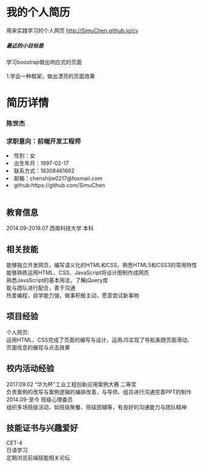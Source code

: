 # 我的个人简历
用来实践学习的个人网页 http://SimuChen.github.io/cv<br>
<h5>最近的小目标是</h5>学习boostrap做出响应式的页面<br/><br/>
1.学会一种框架，做出漂亮的页面效果

# 简历详情
<h3>陈世杰</h3>
<h3>求职意向：前端开发工程师</h3>
<li>性别：女</li>
<li>出生年月：1997-02-17</li>
<li>联系方式：18308461662</li>
<li>邮箱：chenshijie0217@foxmail.com</li>
<li>github:https://github.com/SimuChen</li><br/>

<h2>教育信息</h2>
2014.09-2018.07 西南科技大学 本科<br/>

<h2>相关技能</h2>
能够独立开发网页，编写语义化的HTML和CSS，熟悉HTML5和CSS3的常用特性<br/>
能够熟练运用HTML、CSS、JavaScript将设计图制作成网页<br/>
熟悉JavaScript的基本用法，了解jQuery库<br/>
能与团队进行配合，善于沟通<br/>
热爱编程，自学能力强，做事积极主动，愿意尝试新事物<br/>

<h2>项目经验</h2>
个人网页:<br/>
运用HTML、CSS完成了页面的编写与设计，运用JS实现了导航条随页面滑动、页面信息的展现与点击效果<br/>

<h2>校内活动经验</h2>
2017.09.02	“华为杯”工业工程创新应用案例大赛  二等奖<br/>
负责案例的改写与案例逻辑的编排改善，与导师、组员进行沟通完善PPT的制作<br/>
2014.09-至今	班级心理委员<br/>
组织多场班级活动，如班级聚餐、班级团辅等，有良好的沟通能力与团队精神<br/>

<h2>技能证书与兴趣爱好</h2>
CET-4<br/>
日语学习<br/>
定期浏览前端技能相关论坛<br/>
